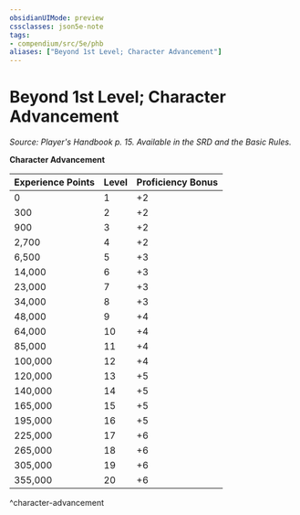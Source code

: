 ```yaml
---
obsidianUIMode: preview
cssclasses: json5e-note
tags:
- compendium/src/5e/phb
aliases: ["Beyond 1st Level; Character Advancement"]
---
```

# Beyond 1st Level; Character Advancement
*Source: Player's Handbook p. 15. Available in the SRD and the Basic Rules.* 

**Character Advancement**

| Experience Points | Level | Proficiency Bonus |
|-------------------|-------|-------------------|
| 0 | 1 | +2 |
| 300 | 2 | +2 |
| 900 | 3 | +2 |
| 2,700 | 4 | +2 |
| 6,500 | 5 | +3 |
| 14,000 | 6 | +3 |
| 23,000 | 7 | +3 |
| 34,000 | 8 | +3 |
| 48,000 | 9 | +4 |
| 64,000 | 10 | +4 |
| 85,000 | 11 | +4 |
| 100,000 | 12 | +4 |
| 120,000 | 13 | +5 |
| 140,000 | 14 | +5 |
| 165,000 | 15 | +5 |
| 195,000 | 16 | +5 |
| 225,000 | 17 | +6 |
| 265,000 | 18 | +6 |
| 305,000 | 19 | +6 |
| 355,000 | 20 | +6 |
^character-advancement
